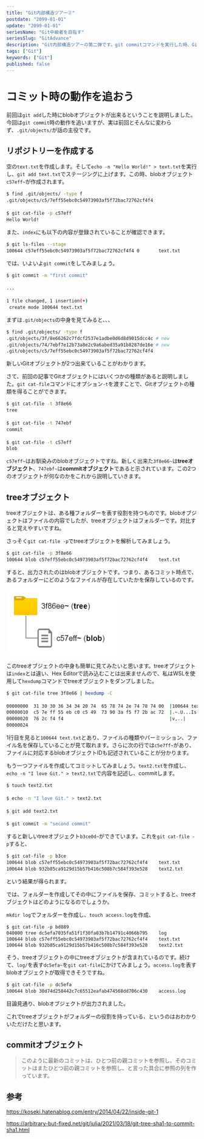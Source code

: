 ```yaml
---
title: "Git内部構造ツアー②"
postdate: "2099-01-01"
update: "2099-01-01"
seriesName: "Git中級者を目指す"
seriesSlug: "GitAdvance"
description: "Git内部構造ツアーの第二弾です。git commitコマンドを実行した時、Git内部で何が起こるのかを検証します。"
tags: ["Git"]
keywords: ["Git"]
published: false
---
```


# コミット時の動作を追おう

前回は`git add`した時にblobオブジェクトが出来るということを説明しました。今回は`git commit`時の動作を追いますが、実は前回とそんなに変わらず、`.git/objects/`が話の主役です。

## リポジトリーを作成する

空の`text.txt`を作成します。そして`echo -n "Hello World!" > text.txt`を実行し、`git add text.txt`でステージングに上げます。この時、blobオブジェクト`c57eff~`が作成されます。

```bash
$ find .git/objects/ -type f
.git/objects/c5/7eff55ebc0c54973903af5f72bac72762cf4f4

$ git cat-file -p c57eff
Hello World!
```

また、`index`にも以下の内容が登録されていることが確認できます。

```bash
$ git ls-files --stage
100644 c57eff55ebc0c54973903af5f72bac72762cf4f4 0       text.txt
```

では、いよいよ`git commit`をしてみましょう。

```bash
$ git commit -m "first commit"

...

1 file changed, 1 insertion(+)
 create mode 100644 text.txt
```

まずは`.git/objects`の中身を見てみると、、、

```bash
$ find .git/objects/ -type f
.git/objects/3f/8e66262c7fdcf2537e1adbe0d6d8d9015dcc4c # new
.git/objects/74/7ebf7e12b73a8e2c9a6abed35a91b8287de16e # new
.git/objects/c5/7eff55ebc0c54973903af5f72bac72762cf4f4
```

新しいGitオブジェクトが2つ出来ていることがわかります。

さて、前回の記事でGitオブジェクトにはいくつかの種類があると説明しました。`git cat-file`コマンドにオプション`-t`を渡すことで、Gitオブジェクトの種類を得ることができます。

```bash
$ git cat-file -t 3f8e66
tree

$ git cat-file -t 747ebf
commit

$ git cat-file -t c57eff
blob
```

`c57eff~`はお馴染みのblobオブジェクトですね。新しく出来た`3f8e66~`は**treeオブジェクト**、`747ebf~`は**commitオブジェクト**であると示されています。この2つのオブジェクトが何なのかをこれから説明していきます。

## treeオブジェクト

treeオブジェクトは、ある種フォルダーを表す役割を持つものです。blobオブジェクトはファイルの内容でしたが、treeオブジェクトはフォルダーです。対比すると覚えやすいですね。

さっそく`git cat-file -p`でtreeオブジェクトを解析してみましょう。

```bash
$ git cat-file -p 3f8e66
100644 blob c57eff55ebc0c54973903af5f72bac72762cf4f4    text.txt
```

すると、出力されたのはblobオブジェクトです。つまり、あるコミット時点で、あるフォルダーにどのようなファイルが存在していたかを保存しているのです。

![](./images/image01.png)

このtreeオブジェクトの中身も簡単に見てみたいと思います。treeオブジェクトは`index`とは違い、Hex Editorで読み込むことは出来ませんので、私はWSLを使用して`hexdump`コマンドでtreeオブジェクトをダンプしました。

```bash
$ git cat-file tree 3f8e66 | hexdump -C

00000000  31 30 30 36 34 34 20 74  65 78 74 2e 74 78 74 00  |100644 text.txt.|
00000010  c5 7e ff 55 eb c0 c5 49  73 90 3a f5 f7 2b ac 72  |.~.U...Is.:..+.r|
00000020  76 2c f4 f4                                       |v,..|
00000024
```

1行目を見ると`100644 text.txt`とあり、ファイルの種類やパーミッション、ファイル名を保存していることが見て取れます。さらに次の行では`c5e7ff~`があり、ファイルに対応するblobオブジェクトIDも記述されていることが分かります。

もう一つファイルを作成してコミットしてみましょう。`text2.txt`を作成し、`echo -n "I love Git." > text2.txt`で内容を記述し、commitします。

```bash
$ touch text2.txt

$ echo -n "I love Git." > text2.txt

$ git add text2.txt

$ git commit -m "second commit"
```

すると新しいtreeオブジェクト`b3ce0d~`ができています。これを`git cat-file -p`すると、

```bash
$ git cat-file -p b3ce
100644 blob c57eff55ebc0c54973903af5f72bac72762cf4f4    text.txt
100644 blob 932b85ca9129d15b57b416c508b7c584f393e528    text2.txt
```

という結果が得られます。

では、フォルダーを作成してその中にファイルを保存、コミットすると、treeオブジェクトはどのようになるのでしょうか。

`mkdir log`でフォルダーを作成し、`touch access.log`を作成、

```
$ git cat-file -p bd889
040000 tree dc5efa7035fa51f1f30fa03b7b14791c4066b795    log
100644 blob c57eff55ebc0c54973903af5f72bac72762cf4f4    text.txt
100644 blob 932b85ca9129d15b57b416c508b7c584f393e528    text2.txt
```

そう、treeオブジェクトの中にtreeオブジェクトが含まれているのです。続けて、`log/`を表す`dc5efa~`を`git cat-file`にかけてみましょう。`access.log`を表すblobオブジェクトが取得できそうですね。

```bash
$ git cat-file -p dc5efa
100644 blob 30d74d258442c7c65512eafab474568dd706c430    access.log
```

目論見通り、blobオブジェクトが出力されました。

これでtreeオブジェクトがフォルダーの役割を持っている、というのはおわかりいただけたと思います。

## commitオブジェクト

> このように最新のコミットは、ひとつ前の親コミットを参照し、そのコミットはまたひとつ前の親コミットを参照し、と言った具合に参照の列を作っています。




## 参考

https://koseki.hatenablog.com/entry/2014/04/22/inside-git-1

https://arbitrary-but-fixed.net/git/julia/2021/03/18/git-tree-sha1-to-commit-sha1.html
